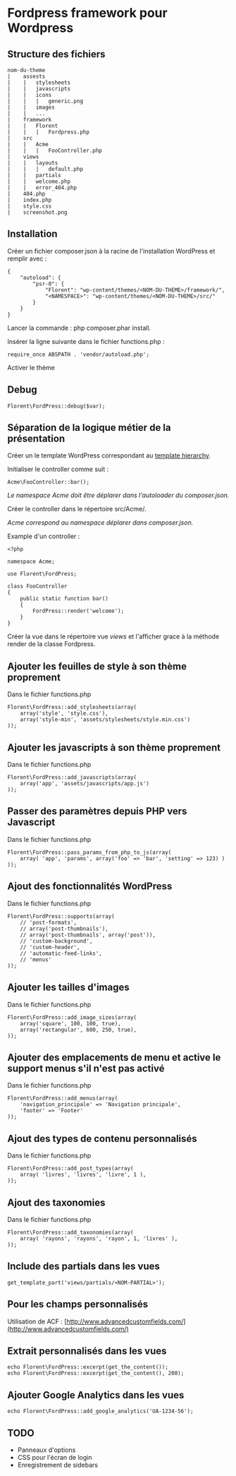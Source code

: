 Fordpress framework pour Wordpress
==================================

Structure des fichiers
----------------------

```
nom-du-theme
|    assests
|    |   stylesheets
|    |   javascripts
|    |   icons
|    |   |   generic.png
|    |   images
|    |   ...
|    framework
|    |   Florent
|    |   |   Fordpress.php
|    src
|    |   Acme
|    |   |   FooController.php
|    views
|    |   layouts
|    |   |   default.php
|    |   partials
|    |   welcome.php
|    |   error_404.php
|    404.php
|    index.php
|    style.css
|    screenshot.png
```

Installation
------------

Créer un fichier composer.json à la racine de l'installation WordPress et remplir avec :

```
{
    "autoload": {
        "psr-0": {
            "Florent": "wp-content/themes/<NOM-DU-THEME>/framework/",
            "<NAMESPACE>": "wp-content/themes/<NOM-DU-THEME>/src/"
        }
    }
}
```

Lancer la commande : php composer.phar install.

Insérer la ligne suivante dans le fichier functions.php :

```
require_once ABSPATH . 'vendor/autoload.php';
```

Activer le thème

Debug
------------------------------------------------

```
Florent\FordPress::debug($var);
```

Séparation de la logique métier de la présentation
--------------------------------------------------

Créer un le template WordPress correspondant au [template hierarchy](http://codex.wordpress.org/Template_Hierarchy).

Initialiser le controller comme suit :

```
Acme\FooController::bar();
```

_Le namespace Acme doit être déplarer dans l'autoloader du composer.json._

Créer le controller dans le répertoire src/Acme/.

_Acme correspond au namespace déplarer dans composer.json._

Example d'un controller :

```
<?php

namespace Acme;

use Florent\FordPress;

class FooController
{
    public static function bar()
    {
        FordPress::render('welcome');
    }
}
```

Créer la vue dans le répertoire vue _views_ et l'afficher grace à la méthode render de la classe Fordpress.


Ajouter les feuilles de style à son thème proprement
----------------------------------------------------

Dans le fichier functions.php

```
Florent\FordPress::add_stylesheets(array(
    array('style', 'style.css'),
    array('style-min', 'assets/stylesheets/style.min.css')
));
```

Ajouter les javascripts à son thème proprement
----------------------------------------------

Dans le fichier functions.php

```
Florent\FordPress::add_javascripts(array(
    array('app', 'assets/javascripts/app.js')
));
```

Passer des paramètres depuis PHP vers Javascript
------------------------------------------------

Dans le fichier functions.php

```
Florent\FordPress::pass_params_from_php_to_js(array(
    array( 'app', 'params', array('foo' => 'bar', 'setting' => 123) )
));
```

Ajout des fonctionnalités WordPress
-----------------------------------

Dans le fichier functions.php

```
Florent\FordPress::supports(array(
    // 'post-formats',
    // array('post-thumbnails'),
    // array('post-thumbnails', array('post')),
    // 'custom-background',
    // 'custom-header',
    // 'automatic-feed-links',
    // 'menus'
));
```

Ajouter les tailles d'images
----------------------------

Dans le fichier functions.php

```
Florent\FordPress::add_image_sizes(array(
    array('square', 100, 100, true),
    array('rectangular', 600, 250, true),
));
```

Ajouter des emplacements de menu et active le support menus s'il n'est pas activé
---------------------------------------------------------------------------------

Dans le fichier functions.php

```
Florent\FordPress::add_menus(array(
    'navigation_principale' => 'Navigation principale',
    'footer' => 'Footer'
));
```

Ajout des types de contenu personnalisés
----------------------------------------

Dans le fichier functions.php

```
Florent\FordPress::add_post_types(array(
    array( 'livres', 'livres', 'livre', 1 ),
));
```

Ajout des taxonomies
--------------------

Dans le fichier functions.php

```
Florent\FordPress::add_taxonomies(array(
    array( 'rayons', 'rayons', 'rayon', 1, 'livres' ),
));
```

Include des partials dans les vues
----------------------------------

```
get_template_part('views/partials/<NOM-PARTIAL>');
```

Pour les champs personnalisés
-----------------------------

Utilisation de ACF : [http://www.advancedcustomfields.com/](http://www.advancedcustomfields.com/)

Extrait personnalisés dans les vues
-----------------------------------

```
echo Florent\FordPress::excerpt(get_the_content());
echo Florent\FordPress::excerpt(get_the_content(), 200);
```

Ajouter Google Analytics dans les vues
--------------------------------------

```
echo Florent\FordPress::add_google_analytics('UA-1234-56');
```


TODO
----

* Panneaux d'options
* CSS pour l'écran de login
* Enregistrement de sidebars
